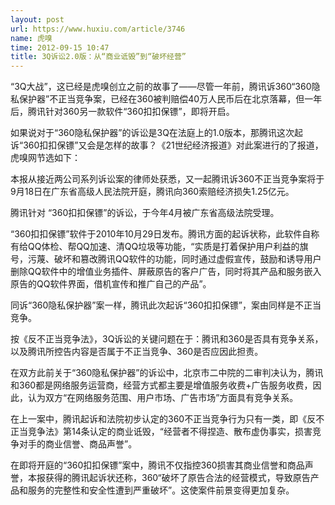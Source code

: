 ```yaml
---
layout: post
url: https://www.huxiu.com/article/3746
name: 虎嗅
time: 2012-09-15 10:47
title: 3Q诉讼2.0版：从“商业诋毁”到“破坏经营”
---
```

“3Q大战”，这已经是虎嗅创立之前的故事了——尽管一年前，腾讯诉360“360隐私保护器”不正当竞争案，已经在360被判赔偿40万人民币后在北京落幕，但一年后，腾讯针对360另一款软件“360扣扣保镖”，即将开启。

如果说对于“360隐私保护器”的诉讼是3Q在法庭上的1.0版本，那腾讯这次起诉“360扣扣保镖”又会是怎样的故事？《21世纪经济报道》对此案进行的了报道，虎嗅网节选如下：

本报从接近两公司系列诉讼案的律师处获悉，又一起腾讯诉360不正当竞争案将于9月18日在广东省高级人民法院开庭，腾讯向360索赔经济损失1.25亿元。

腾讯针对 “360扣扣保镖”的诉讼，于今年4月被广东省高级法院受理。

“360扣扣保镖”软件于2010年10月29日发布。腾讯方面的起诉状称，此软件自称有给QQ体检、帮QQ加速、清QQ垃圾等功能，“实质是打着保护用户利益的旗号，污蔑、破坏和篡改腾讯QQ软件的功能，同时通过虚假宣传，鼓励和诱导用户删除QQ软件中的增值业务插件、屏蔽原告的客户广告，同时将其产品和服务嵌入原告的QQ软件界面，借机宣传和推广自己的产品”。

同诉“360隐私保护器”案一样，腾讯此次起诉“360扣扣保镖”，案由同样是不正当竞争。

按《反不正当竞争法》，3Q诉讼的关键问题在于：腾讯和360是否具有竞争关系，以及腾讯所控告内容是否属于不正当竞争、360是否应因此担责。

在双方此前关于“360隐私保护器”的诉讼中，北京市二中院的二审判决认为，腾讯和360都是网络服务运营商，经营方式都主要是增值服务收费+广告服务收费，因此，认为双方“在网络服务范围、用户市场、广告市场”方面具有竞争关系。

在上一案中，腾讯起诉和法院初步认定的360不正当竞争行为只有一类，即《反不正当竞争法》第14条认定的商业诋毁，“经营者不得捏造、散布虚伪事实，损害竞争对手的商业信誉、商品声誉”。

在即将开庭的“360扣扣保镖”案中，腾讯不仅指控360损害其商业信誉和商品声誉，本报获得的腾讯起诉状还称，360“破坏了原告合法的经营模式，导致原告产品和服务的完整性和安全性遭到严重破坏”。这使案件前景变得更加复杂。

